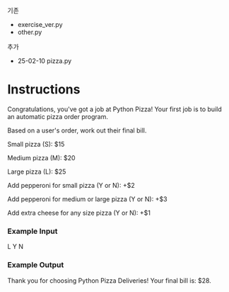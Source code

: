 기존
- exercise_ver.py
- other.py

추가
- 25-02-10 pizza.py


# Instructions
Congratulations, you've got a job at Python Pizza! Your first job is to build an automatic pizza order program.

Based on a user's order, work out their final bill.

Small pizza (S): $15

Medium pizza (M): $20

Large pizza (L): $25

Add pepperoni for small pizza (Y or N): +$2

Add pepperoni for medium or large pizza (Y or N): +$3

Add extra cheese for any size pizza (Y or N): +$1

### Example Input
L
Y
N
### Example Output
Thank you for choosing Python Pizza Deliveries!
Your final bill is: $28.